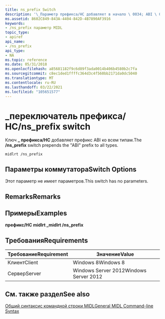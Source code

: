 ```yaml
---
title: ns_prefix Switch
description: '\_Параметр префикса/НС добавляет в начало \ 0034; ABI \ 0034; префикс для всех типов.'
ms.assetid: 8602C849-843A-4404-842D-4B7890AF3916
keywords:
- /ns_prefix параметр MIDL
topic_type:
- apiref
api_name:
- /ns_prefix
api_type:
- NA
ms.topic: reference
ms.date: 05/31/2018
ms.openlocfilehash: a85681182f9c6d89f3ada0014b406b4580b2c7fa
ms.sourcegitcommit: c8ec1ded1ffffc364d3c4f560bb2171da0dc5040
ms.translationtype: MT
ms.contentlocale: ru-RU
ms.lasthandoff: 03/22/2021
ms.locfileid: "105651577"
---
```

# <a name="ns_prefix-switch"></a><span data-ttu-id="debae-104">\_переключатель префикса/НС</span><span class="sxs-lookup"><span data-stu-id="debae-104">/ns\_prefix switch</span></span>

<span data-ttu-id="debae-105">Ключ **\_ префикса/НС** добавляет префикс ABI ко всем типам.</span><span class="sxs-lookup"><span data-stu-id="debae-105">The **/ns\_prefix** switch prepends the "ABI" prefix to all types.</span></span>

``` syntax
midlrt /ns_prefix 
```

## <a name="switch-options"></a><span data-ttu-id="debae-106">Параметры коммутатора</span><span class="sxs-lookup"><span data-stu-id="debae-106">Switch Options</span></span>

<span data-ttu-id="debae-107">Этот параметр не имеет параметров.</span><span class="sxs-lookup"><span data-stu-id="debae-107">This switch has no parameters.</span></span>

## <a name="remarks"></a><span data-ttu-id="debae-108">Remarks</span><span class="sxs-lookup"><span data-stu-id="debae-108">Remarks</span></span>

## <a name="examples"></a><span data-ttu-id="debae-109">Примеры</span><span class="sxs-lookup"><span data-stu-id="debae-109">Examples</span></span>

<span data-ttu-id="debae-110">**префикс/НС midlrt \_**</span><span class="sxs-lookup"><span data-stu-id="debae-110">**midlrt /ns\_prefix**</span></span>

## <a name="requirements"></a><span data-ttu-id="debae-111">Требования</span><span class="sxs-lookup"><span data-stu-id="debae-111">Requirements</span></span>



| <span data-ttu-id="debae-112">Требование</span><span class="sxs-lookup"><span data-stu-id="debae-112">Requirement</span></span> | <span data-ttu-id="debae-113">Значение</span><span class="sxs-lookup"><span data-stu-id="debae-113">Value</span></span> |
|-------------------|--------------------------------|
| <span data-ttu-id="debae-114">Клиент</span><span class="sxs-lookup"><span data-stu-id="debae-114">Client</span></span><br/> | <span data-ttu-id="debae-115">Windows 8</span><span class="sxs-lookup"><span data-stu-id="debae-115">Windows 8</span></span><br/>           |
| <span data-ttu-id="debae-116">Сервер</span><span class="sxs-lookup"><span data-stu-id="debae-116">Server</span></span><br/> | <span data-ttu-id="debae-117">Windows Server 2012</span><span class="sxs-lookup"><span data-stu-id="debae-117">Windows Server 2012</span></span><br/> |



## <a name="see-also"></a><span data-ttu-id="debae-118">См. также раздел</span><span class="sxs-lookup"><span data-stu-id="debae-118">See also</span></span>

<dl> <dt>

[<span data-ttu-id="debae-119">Общий синтаксис командной строки MIDL</span><span class="sxs-lookup"><span data-stu-id="debae-119">General MIDL Command-line Syntax</span></span>](general-midl-command-line-syntax.md)
</dt> </dl>

 

 





